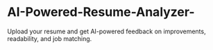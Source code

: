 # AI-Powered-Resume-Analyzer-
Upload your resume and get AI-powered feedback on improvements, readability, and job matching.

